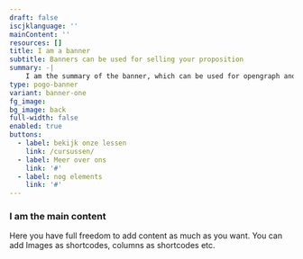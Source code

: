 ```yaml
---
draft: false
iscjklanguage: ''
mainContent: ''
resources: []
title: I am a banner
subtitle: Banners can be used for selling your proposition
summary: -|
    I am the summary of the banner, which can be used for opengraph and SEO descriptions
type: pogo-banner
variant: banner-one
fg_image:
bg_image: back
full-width: false
enabled: true
buttons:
  - label: bekijk onze lessen
    link: /cursussen/
  - label: Meer over ons
    link: '#'
  - label: nog elements
    link: '#'
---
```

### I am the main content

Here you have full freedom to add content as much as you want.
You can add  Images as shortcodes, columns as shortcodes etc.
